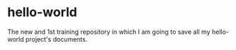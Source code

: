 # hello-world
The new and 1st training repository in which I am going to save all my hello-world project's documents.
